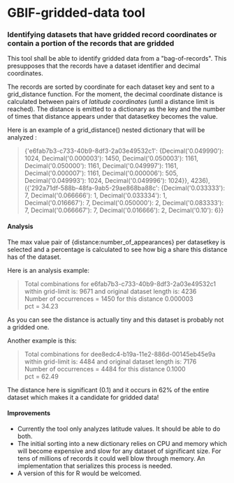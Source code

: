 # GBIF-gridded-data tool
### Identifying datasets that have gridded record coordinates or contain a portion of the records that are gridded

This tool shall be able to identify gridded data from a "bag-of-records". This presupposes that the records have a dataset identifier and decimal coordinates. 

The records are sorted by coordinate for each dataset key and sent to a grid_distance function. For the moment, the decimal coordinate distance is calculated between pairs of _latitude coordinates_ (until a distance limit is reached). The distance is emitted to a dictionary as the key and the number of times that distance appears under that datasetkey becomes the value.  

Here is an example of a grid_distance() nested dictionary that will be analyzed :
> {'e6fab7b3-c733-40b9-8df3-2a03e49532c1': {Decimal('0.049990'): 1024, Decimal('0.000003'): 1450, Decimal('0.050003'): 1161, Decimal('0.050000'): 1161, Decimal('0.049997'): 1161, Decimal('0.000007'): 1161, Decimal('0.000006'): 505, Decimal('0.049993'): 1024, Decimal('0.049996'): 1024}}, 4236), ({'292a71df-588b-48fa-9ab5-29ae868ba88c': {Decimal('0.033333'): 7, Decimal('0.066666'): 1, Decimal('0.033334'): 1, Decimal('0.016667'): 7, Decimal('0.050000'): 2, Decimal('0.083333'): 7, Decimal('0.066667'): 7, Decimal('0.016666'): 2, Decimal('0.10'): 6}}

#### Analysis
The max value pair of {distance:number_of_appearances} per datasetkey is selected and a percentage is calculated to see how big a share this distance has of the dataset.  

Here is an analysis example:
> Total combinations for e6fab7b3-c733-40b9-8df3-2a03e49532c1 within grid-limit is: 9671 and original dataset length is: 4236  
Number of occurrences = 1450 for this distance 0.000003   
pct = 34.23

As you can see the distance is actually tiny and this dataset is probably not a gridded one.

Another example is this:
> Total combinations for dee8edc4-b19a-11e2-886d-00145eb45e9a within grid-limit is: 4484 and original dataset length is: 7176  
Number of occurrences = 4484 for this distance 0.1000  
pct = 62.49

The distance here is significant (0.1) and it occurs in 62% of the entire dataset which makes it a candidate for gridded data!

#### Improvements
* Currently the tool only analyzes latitude values. It should be able to do both.
* The initial sorting into a new dictionary relies on CPU and memory which will become expensive and slow for any dataset of significant size. For tens of millions of records it could well blow through memory. An implementation that serializes this process is needed.
* A version of this for R would be welcomed.
